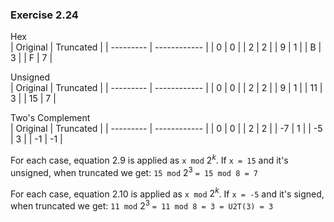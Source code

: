 ### Exercise 2.24
Hex  
| Original  | Truncated    |
| --------- | ------------ |
| 0         | 0            |
| 2         | 2            |
| 9         | 1            |
| B         | 3            |
| F         | 7            |

Unsigned  
| Original  | Truncated    |
| --------- | ------------ |
| 0         | 0            |
| 2         | 2            |
| 9         | 1            |
| 11        | 3            |
| 15        | 7            |

Two's Complement  
| Original  | Truncated    |
| --------- | ------------ |
| 0         | 0            |
| 2         | 2            |
| -7        | 1            |
| -5        | 3            |
| -1        | -1           |

For each case, equation 2.9 is applied as `x mod` $2^k$. If `x = 15` and it's unsigned, when truncated we get: `15 mod` $2^3$ `= 15 mod 8 = 7`  

For each case, equation 2.10 is applied as `x mod` $2^k$. If `x = -5` and it's signed, when truncated we get: `11 mod` $2^3$ `= 11 mod 8 = 3 = U2T(3) = 3`  
